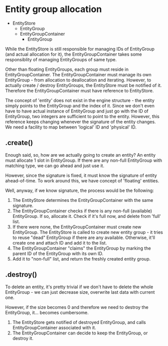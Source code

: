# Entity group allocation

- EntityStore
  - EntityGroup
  - EntityGroupContainer
    - EntityGroup

While the EntityStore is still responsible for managing IDs of EntityGroup (and
actual allocation for it), the EntityGroupContainer takes some responsiblity of
managing EntityGroups of same type.

Other than floating EntityGroups, each group must reside in EntityGroupContainer.
The EntityGroupContainer must manage its own EntityGroup - from allocation to
deallocation and iterating. However, to actually create / destroy EntityGroups,
the EntityStore must be notified of it. Therefore the EntityGroupContainer must
have reference to EntityStore.

The concept of 'entity' does not exist in the engine structure - the entity
simply points to the EntityGroup and the index of it. Since we don't even have
to have actual instance of EntityGroup and just go with the ID of EntityGroup,
two integers are sufficient to point to the entity.
However, this reference keeps changing whenever the signature of the entity
changes. We need a facility to map between 'logical' ID and 'physical' ID.

## .create()
Enough said, so, how are we actually going to create an entity?
An entity must allocate 1 slot in EntityGroup. If there are any non-full
EntityGroup with matching type, we can go ahead and just use it.

However, since the signature is fixed, it must know the signature of entity
ahead-of-time. To work around this, we have concept of 'floating' entities.

Well, anyway, if we know signature, the process would be the following:

1. The EntityStore determines the EntityGroupContainer with the same signature.
2. The EntityGroupContainer checks if there is any non-full (available)
   EntityGroup. If so, allocate it. Check if it's full now, and delete from
   'full' list.
3. If there were none, the EntityGroupContainer must create new EntityGroup.
   The EntityStore is called to create new entity group - it tries to reuse
   "dead" EntityGroup if there are any available. Otherwise, it'll create one
   and attach ID and add it to the list.
4. The EntityGroupContainer "claims" the EntityGroup by marking the parent ID of
   the EntityGroup with its own ID.
5. Add it to "non-full" list, and return the freshly created entity group.

## .destroy()
To delete an entity, it's pretty trivial if we don't have to delete the whole
EntityGroup - we can just decrease size, overwrite last data with current one.

However, if the size becomes 0 and therefore we need to destroy the EntityGroup,
it... becomes cumbersome.

1. The EntityStore gets notified of destroyed EntityGroup, and calls
   EntityGroupContainer associated with it.
2. The EntityGroupContainer can decide to keep the EntityGroup, or destroy it.
